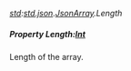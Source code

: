 _[std](../../modules/std/std-module.md):[std.json](../../modules/std/std-json.md).[JsonArray](../../modules/std/std-json-jsonarray.md).Length_
##### Property Length:[Int](../../modules/wonkey/wonkey-types-int.md)
Length of the array.
